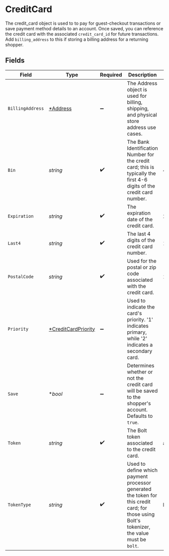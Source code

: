 # CreditCard

The credit_card object is used to to pay for guest-checkout transactions or save payment method details to an account. Once saved, you can reference the credit card with the associated `credit_card_id` for future transactions. Add `billing_address` to this if storing a billing address for a returning shopper.


## Fields

| Field                                                                                                                                        | Type                                                                                                                                         | Required                                                                                                                                     | Description                                                                                                                                  | Example                                                                                                                                      |
| -------------------------------------------------------------------------------------------------------------------------------------------- | -------------------------------------------------------------------------------------------------------------------------------------------- | -------------------------------------------------------------------------------------------------------------------------------------------- | -------------------------------------------------------------------------------------------------------------------------------------------- | -------------------------------------------------------------------------------------------------------------------------------------------- |
| `BillingAddress`                                                                                                                             | [*Address](../../models/shared/address.md)                                                                                                   | :heavy_minus_sign:                                                                                                                           | The Address object is used for billing, shipping, and physical store address use cases.                                                      |                                                                                                                                              |
| `Bin`                                                                                                                                        | *string*                                                                                                                                     | :heavy_check_mark:                                                                                                                           | The Bank Identification Number for the credit card; this is typically the first 4-6 digits of the credit card number.                        | 411111                                                                                                                                       |
| `Expiration`                                                                                                                                 | *string*                                                                                                                                     | :heavy_check_mark:                                                                                                                           | The expiration date of the credit card.                                                                                                      | 2025-11                                                                                                                                      |
| `Last4`                                                                                                                                      | *string*                                                                                                                                     | :heavy_check_mark:                                                                                                                           | The last 4 digits of the credit card number.                                                                                                 | 1234                                                                                                                                         |
| `PostalCode`                                                                                                                                 | *string*                                                                                                                                     | :heavy_check_mark:                                                                                                                           | Used for the postal or zip code associated with the credit card.                                                                             | 10044                                                                                                                                        |
| `Priority`                                                                                                                                   | [*CreditCardPriority](../../models/shared/creditcardpriority.md)                                                                             | :heavy_minus_sign:                                                                                                                           | Used to indicate the card's priority. '1' indicates primary, while '2' indicates a secondary card.                                           |                                                                                                                                              |
| `Save`                                                                                                                                       | **bool*                                                                                                                                      | :heavy_minus_sign:                                                                                                                           | Determines whether or not the credit card will be saved to the shopper's account. Defaults to `true`.                                        |                                                                                                                                              |
| `Token`                                                                                                                                      | *string*                                                                                                                                     | :heavy_check_mark:                                                                                                                           | The Bolt token associated to the credit card.                                                                                                | a1B2c3D4e5F6G7H8i9J0k1L2m3N4o5P6Q7r8S9t0                                                                                                     |
| `TokenType`                                                                                                                                  | *string*                                                                                                                                     | :heavy_check_mark:                                                                                                                           | Used to define which payment processor generated the token for this credit card; for those using Bolt's tokenizer, the value must be `bolt`. | bolt                                                                                                                                         |